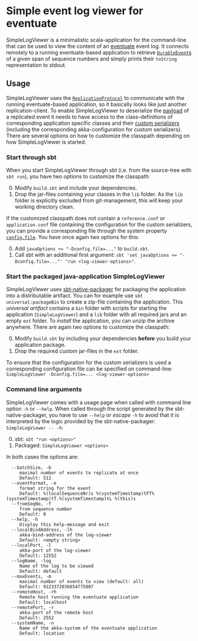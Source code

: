 Simple event log viewer for eventuate
=====================================

SimpleLogViewer is a minimalistic scala-application for the command-line that can be used to view the
content of an [eventuate](https://github.com/RBMHTechnology/eventuate) event log. It connects remotely to a running
eventuate-based application to retrieve 
[`DurableEvent`s](http://rbmhtechnology.github.io/eventuate/latest/api/index.html#com.rbmhtechnology.eventuate.DurableEvent)
of a given span of sequence numbers and simply prints their `toString` representation to stdout.

Usage
-----
SimpleLogViewer uses
the [`ReplicationProtocol`](http://rbmhtechnology.github.io/eventuate/latest/api/index.html#com.rbmhtechnology.eventuate.ReplicationProtocol$)
to communicate with the running eventuate-based application, so it basically looks like just another replication-client.
To enable SimpleLogViewer to deserialize the 
[payload](http://rbmhtechnology.github.io/eventuate/latest/api/index.html#com.rbmhtechnology.eventuate.DurableEvent@payload:Any)
of a replicated event it needs to have access to the class-definitions of corresponding application specific classes
and their [custom serializers](http://rbmhtechnology.github.io/eventuate/reference/event-sourcing.html#custom-event-serialization) 
(including the corresponding akka-configuration for custom serializers). There are several options on 
how to customize the classpath depending on how SimpleLogViewer is started.

### Start through sbt

When you start SimpleLogViewer through sbt (i.e. from the source-tree with `sbt run`), you have two options to customize the classpath:

0. Modify `build.sbt` and include your dependencies.
0. Drop the jar-files containing your classes in the `lib` folder. As the `lib` folder is explicitly excluded from
   git-management, this will keep your working directory clean.
   
If the customized classpath does not contain a `reference.conf` or `application.conf` file containing the
configuration for the custom serializers, you can provide a corresponding file through the system property 
[`config.file`](https://github.com/typesafehub/config#standard-behavior). You have once again two options for this:

0. Add `javaOptions += "-Dconfig.file=..."` to `build.sbt`.
0. Call sbt with an additional first argument: `sbt 'set javaOptions += "-Dconfig.file=..."' "run <log-viewer-options>"`.

### Start the packaged java-application SimpleLogViewer

SimpleLogViewer uses [sbt-native-packager](https://github.com/sbt/sbt-native-packager) for packaging
the application into a distributable artifact. You can for example use `sbt universal:packageBin` to 
create a zip-file containing the application. This *universal artifact* contains a `bin` folder with
scripts for starting the application (`SimpleLogViewer`) and a `lib` folder with all required jars and an empty `ext` folder.
To _install_ the application, you can unzip the archive anywhere.
There are again two options to customize the classpath:

0. Modify `build.sbt` by including your dependencies **before** you build your application package.
0. Drop the required *custom* jar-files in the `ext` folder.
   
To ensure that the configuration for the custom serializers is used a corresponding configuration file can
be specified on command-line: `SimpleLogViewer -Dconfig.file=... <log-viewer-options>`

### Command line arguments

SimpleLogViewer comes with a usage page when called with command line option `-h` or `--help`. When
called through the script generated by the sbt-native-packager, you have to use `--help` or *escape* `-h` 
to avoid that it is interpreted by the logic provided by the sbt-native-packager: `SimpleLogViewer -- -h`:

0. sbt: `sbt "run <options>"`
0. Packaged: `SimpleLogViewer <options>`

In both cases the options are:

```
  --batchSize, -b
     maximal number of events to replicate at once
     Default: 512
  --eventFormat, -e
     format string for the event
     Default: %(localSequenceNr)s %(systemTimestamp)tFT%(systemTimestamp)tT.%(systemTimestamp)tL %(this)s
  --fromSeqNo, -f
     from sequence number
     Default: 0
  --help, -h
     Display this help-message and exit
  --localBindAddress, -lh
     akka-bind-address of the log-viewer
     Default: <empty string>
  --localPort, -l
     akka-port of the log-viewer
     Default: 12552
  --logName, -log
     Name of the log to be viewed
     Default: default
  --maxEvents, -m
     maximal number of events to view (default: all)
     Default: 9223372036854775807
  --remoteHost, -rh
     Remote host running the eventuate application
     Default: localhost
  --remotePort, -r
     akka-port of the remote host
     Default: 2552
  --systemName, -n
     Name of the akka-system of the eventuate application
     Default: location
```

